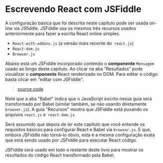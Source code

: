 # Escrevendo React com JSFiddle
A configuração básica que foi descrita neste capítulo pode ser usada on-line via JSfiddle. JSFiddle usa os mesmos três recursos usados ​​anteriormente para fazer a escrita React online simples.

* `React-with-addons.js` (a versão mais recente do` react.js`)
* `React-dom.js`
* `Browser.js`

Abaixo está um JSFiddle incorporado contendo o **componente** `Mensagem` usado ao longo deste capítulo. Ao clicar na aba "Resultados" pode visualizar o **componente** React renderizado no DOM. Para editar o código basta clicar em "editar com JSFiddle".

> [source code](https://jsfiddle.net/bvpe4j39/)

Note que a aba "Babel" indica que o JavaScript escrito nessa guia será transformado por Babel (similar também, se não usando diretamente `browser.js`). A guia "Recursos" mostra que JSFiddle está puxando os arquivos `react.js` e` react-dom.js`.

Será assumido que depois de ler este capítulo que você entende os requisitos básicos para configurar React e Babel via `browser.js`. E que, embora JSFiddle não torná-lo óbvio, esta é a mesma configuração exata que está sendo usado por JSFiddle para executar React código.

JSFiddle será usado em todo o restante deste livro para mostrar os resultados do código React transformado pela Babel.
